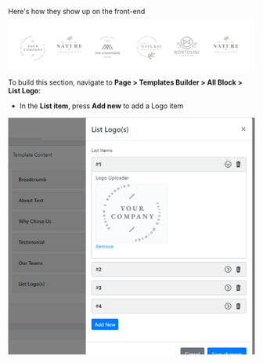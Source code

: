 Here's how they show up on the front-end

![](/assets/images/list-logo/aa32149d4e48ac70dd7fd3008b667fe6.png)

To build this section, navigate to **Page &gt; Templates Builder &gt; All Block &gt; List Logo**:

- In the **List item**, press **Add new** to add a Logo item
 
![](/assets/images/list-logo/5398d217c345269efb8bb1bcc2d3edde.png)